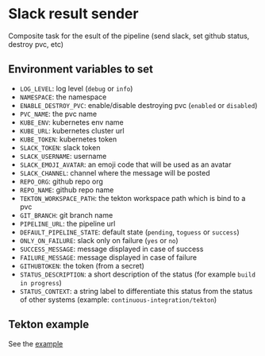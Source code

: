# Slack result sender

Composite task for the esult of the pipeline (send slack, set github status, destroy pvc, etc)

## Environment variables to set

* `LOG_LEVEL`: log level (`debug` or `info`)
* `NAMESPACE`: the namespace
* `ENABLE_DESTROY_PVC`: enable/disable destroying pvc (`enabled` or `disabled`)
* `PVC_NAME`: the pvc name
* `KUBE_ENV`: kubernetes env name
* `KUBE_URL`: kubernetes cluster url
* `KUBE_TOKEN`: kubernetes token
* `SLACK_TOKEN`: slack token
* `SLACK_USERNAME`: username
* `SLACK_EMOJI_AVATAR`: an emoji code that will be used as an avatar
* `SLACK_CHANNEL`: channel where the message will be posted
* `REPO_ORG`: github repo org
* `REPO_NAME`: github repo name
* `TEKTON_WORKSPACE_PATH`: the tekton workspace path which is bind to a pvc
* `GIT_BRANCH`: git branch name
* `PIPELINE_URL`: the pipeline url
* `DEFAULT_PIPELINE_STATE`: default state (`pending`, `toguess` or `success`)
* `ONLY_ON_FAILURE`: slack only on failure (`yes` or `no`)
* `SUCCESS_MESSAGE`: message displayed in case of success
* `FAILURE_MESSAGE`: message displayed in case of failure
* `GITHUBTOKEN`: the token (from a secret)
* `STATUS_DESCRIPTION`: a short description of the status (for example `build in progress`)
* `STATUS_CONTEXT`: a string label to differentiate this status from the status of other systems (example: `continuous-integration/tekton`)

## Tekton example

See the [example](./end-pipeline.yaml)
